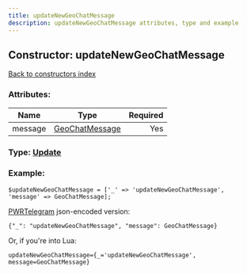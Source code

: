 ```yaml
---
title: updateNewGeoChatMessage
description: updateNewGeoChatMessage attributes, type and example
---
```

## Constructor: updateNewGeoChatMessage  
[Back to constructors index](index.md)



### Attributes:

| Name     |    Type       | Required |
|----------|:-------------:|---------:|
|message|[GeoChatMessage](../types/GeoChatMessage.md) | Yes|



### Type: [Update](../types/Update.md)


### Example:

```
$updateNewGeoChatMessage = ['_' => 'updateNewGeoChatMessage', 'message' => GeoChatMessage];
```  

[PWRTelegram](https://pwrtelegram.xyz) json-encoded version:

```
{"_": "updateNewGeoChatMessage", "message": GeoChatMessage}
```


Or, if you're into Lua:  


```
updateNewGeoChatMessage={_='updateNewGeoChatMessage', message=GeoChatMessage}

```


